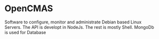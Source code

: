 # OpenCMAS
Software to configure, monitor and administrate Debian based Linux Servers. The API is developt in NodeJs. The rest is mostly Shell. MongoDb is used for Database 
